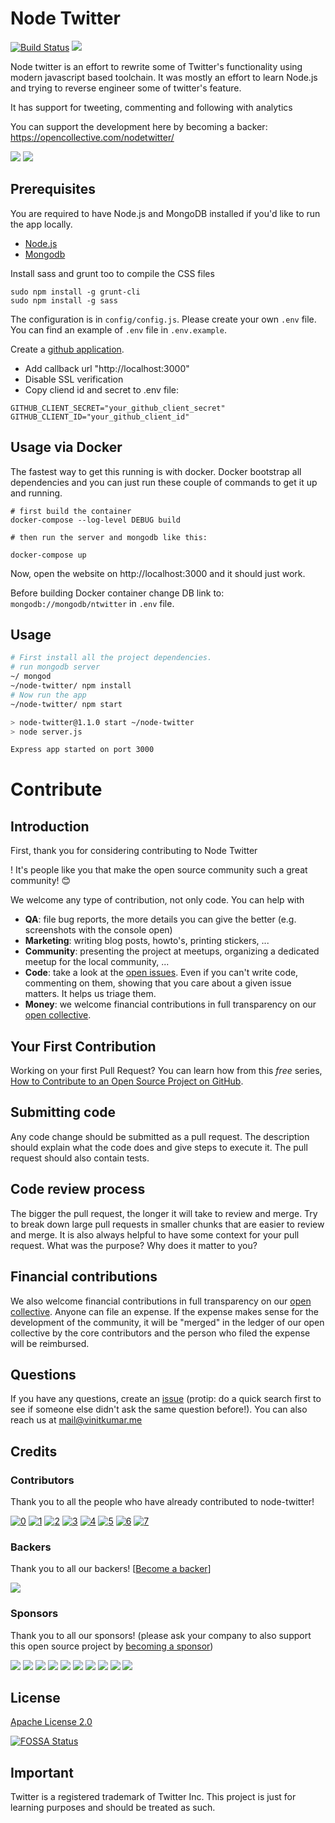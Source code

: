 # Node Twitter

[![Build Status](https://travis-ci.org/vinitkumar/node-twitter.svg?branch=master)](https://travis-ci.org/vinitkumar/node-twitter)
<img src="https://opencollective.com/nodetwitter/tiers/backer/badge.svg?label=backer&color=brightgreen" />

Node twitter is an effort to rewrite some of Twitter's functionality using modern
javascript based toolchain. It was mostly an effort to learn Node.js and trying to reverse
engineer some of twitter's feature.

It has support for tweeting, commenting and following with analytics

You can support the development here by becoming a backer: https://opencollective.com/nodetwitter/

<img src="https://cldup.com/smoNHY-9mI.png">
<img src="https://cldup.com/oEa3EIGhyJ.png">

## Prerequisites

You are required to have Node.js and MongoDB installed if you'd like to run the app locally.

- [Node.js](http://nodejs.org)
- [Mongodb](http://docs.mongodb.org/manual/installation/)

Install sass and grunt too to compile the CSS files

```
sudo npm install -g grunt-cli
sudo npm install -g sass

```

The configuration is in `config/config.js`. Please create your own `.env` file. You can find an example of `.env` file in `.env.example`.

Create a [github application](https://github.com/settings/apps).

- Add callback url "http://localhost:3000"
- Disable SSL verification
- Copy cliend id and secret to .env file:

```
GITHUB_CLIENT_SECRET="your_github_client_secret"
GITHUB_CLIENT_ID="your_github_client_id"
```

## Usage via Docker

The fastest way to get this running is with docker. Docker bootstrap all dependencies and
you can just run these couple of commands to get it up and running.

```
# first build the container
docker-compose --log-level DEBUG build

# then run the server and mongodb like this:

docker-compose up
```

Now, open the website on http://localhost:3000 and it should just work.

Before building Docker container change DB link to: `mongodb://mongodb/ntwitter` in `.env` file.

## Usage

```sh
# First install all the project dependencies.
# run mongodb server
~/ mongod
~/node-twitter/ npm install
# Now run the app
~/node-twitter/ npm start

> node-twitter@1.1.0 start ~/node-twitter
> node server.js

Express app started on port 3000
```

# Contribute

## Introduction

First, thank you for considering contributing to Node Twitter

! It's people like you that make the open source community such a great community! 😊

We welcome any type of contribution, not only code. You can help with

- **QA**: file bug reports, the more details you can give the better (e.g. screenshots with the console open)
- **Marketing**: writing blog posts, howto's, printing stickers, ...
- **Community**: presenting the project at meetups, organizing a dedicated meetup for the local community, ...
- **Code**: take a look at the [open issues](https://github.com/vinitkumar/node-twitter/issues). Even if you can't write code, commenting on them, showing that you care about a given issue matters. It helps us triage them.
- **Money**: we welcome financial contributions in full transparency on our [open collective](https://opencollective.com/nodetwitter/).

## Your First Contribution

Working on your first Pull Request? You can learn how from this _free_ series, [How to Contribute to an Open Source Project on GitHub](https://egghead.io/series/how-to-contribute-to-an-open-source-project-on-github).

## Submitting code

Any code change should be submitted as a pull request. The description should explain what the code does and give steps to execute it. The pull request should also contain tests.

## Code review process

The bigger the pull request, the longer it will take to review and merge. Try to break down large pull requests in smaller chunks that are easier to review and merge.
It is also always helpful to have some context for your pull request. What was the purpose? Why does it matter to you?

## Financial contributions

We also welcome financial contributions in full transparency on our [open collective](https://opencollective.com/nodetwitter/).
Anyone can file an expense. If the expense makes sense for the development of the community, it will be "merged" in the ledger of our open collective by the core contributors and the person who filed the expense will be reimbursed.

## Questions

If you have any questions, create an [issue](issue) (protip: do a quick search first to see if someone else didn't ask the same question before!).
You can also reach us at mail@vinitkumar.me

## Credits

### Contributors

Thank you to all the people who have already contributed to node-twitter!

[![0](https://sourcerer.io/fame/vinitkumar/vinitkumar/node-twitter/images/0)](https://sourcerer.io/fame/vinitkumar/vinitkumar/node-twitter/links/0)
[![1](https://sourcerer.io/fame/vinitkumar/vinitkumar/node-twitter/images/1)](https://sourcerer.io/fame/vinitkumar/vinitkumar/node-twitter/links/1)
[![2](https://sourcerer.io/fame/vinitkumar/vinitkumar/node-twitter/images/2)](https://sourcerer.io/fame/vinitkumar/vinitkumar/node-twitter/links/2)
[![3](https://sourcerer.io/fame/vinitkumar/vinitkumar/node-twitter/images/3)](https://sourcerer.io/fame/vinitkumar/vinitkumar/node-twitter/links/3)
[![4](https://sourcerer.io/fame/vinitkumar/vinitkumar/node-twitter/images/4)](https://sourcerer.io/fame/vinitkumar/vinitkumar/node-twitter/links/4)
[![5](https://sourcerer.io/fame/vinitkumar/vinitkumar/node-twitter/images/5)](https://sourcerer.io/fame/vinitkumar/vinitkumar/node-twitter/links/5)
[![6](https://sourcerer.io/fame/vinitkumar/vinitkumar/node-twitter/images/6)](https://sourcerer.io/fame/vinitkumar/vinitkumar/node-twitter/links/6)
[![7](https://sourcerer.io/fame/vinitkumar/vinitkumar/node-twitter/images/7)](https://sourcerer.io/fame/vinitkumar/vinitkumar/node-twitter/links/7)

### Backers

Thank you to all our backers! [[Become a backer](https://opencollective.com/nodetwitter/#backer)]

<a href="https://opencollective.com/nodetwitter#backers" target="_blank"><img src="https://opencollective.com/nodetwitter/backers.svg?width=890"></a>

### Sponsors

Thank you to all our sponsors! (please ask your company to also support this open source project by [becoming a sponsor](https://opencollective.com/nodetwitter/#sponsor))

<a href="https://opencollective.com/nodetwitter/sponsor/0/website" target="_blank"><img src="https://opencollective.com/nodetwitter/sponsor/0/avatar.svg"></a>
<a href="https://opencollective.com/nodetwitter/sponsor/1/website" target="_blank"><img src="https://opencollective.com/nodetwitter/sponsor/1/avatar.svg"></a>
<a href="https://opencollective.com/nodetwitter/sponsor/2/website" target="_blank"><img src="https://opencollective.com/nodetwitter/sponsor/2/avatar.svg"></a>
<a href="https://opencollective.com/nodetwitter/sponsor/3/website" target="_blank"><img src="https://opencollective.com/nodetwitter/sponsor/3/avatar.svg"></a>
<a href="https://opencollective.com/nodetwitter/sponsor/4/website" target="_blank"><img src="https://opencollective.com/nodetwitter/sponsor/4/avatar.svg"></a>
<a href="https://opencollective.com/nodetwitter/sponsor/5/website" target="_blank"><img src="https://opencollective.com/nodetwitter/sponsor/5/avatar.svg"></a>
<a href="https://opencollective.com/nodetwitter/sponsor/6/website" target="_blank"><img src="https://opencollective.com/nodetwitter/sponsor/6/avatar.svg"></a>
<a href="https://opencollective.com/nodetwitter/sponsor/7/website" target="_blank"><img src="https://opencollective.com/nodetwitter/sponsor/7/avatar.svg"></a>
<a href="https://opencollective.com/nodetwitter/sponsor/8/website" target="_blank"><img src="https://opencollective.com/nodetwitter/sponsor/8/avatar.svg"></a>
<a href="https://opencollective.com/nodetwitter/sponsor/9/website" target="_blank"><img src="https://opencollective.com/nodetwitter/sponsor/9/avatar.svg"></a>

<!-- This `CONTRIBUTING.md` is based on @nayafia's template https://github.com/nayafia/contributing-template -->

## License

[Apache License 2.0](https://github.com/vinitkumar/node-twitter/blob/master/License)

[![FOSSA Status](https://app.fossa.io/api/projects/git%2Bgithub.com%2Fvinitkumar%2Fnode-twitter.svg?type=large)](https://app.fossa.io/projects/git%2Bgithub.com%2Fvinitkumar%2Fnode-twitter?ref=badge_large)

## Important

Twitter is a registered trademark of Twitter Inc. This project is just for learning purposes and should be treated as such.
